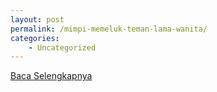 ```yaml
---
layout: post
permalink: /mimpi-memeluk-teman-lama-wanita/
categories:
    - Uncategorized
---
```


[Baca Selengkapnya](/07)